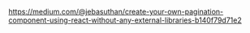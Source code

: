https://medium.com/@jebasuthan/create-your-own-pagination-component-using-react-without-any-external-libraries-b140f79d71e2
